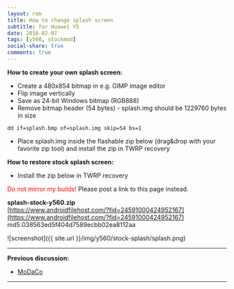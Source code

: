 ```yaml
---
layout: rom
title: How to change splash screen
subtitle: for Huawei Y5
date: 2016-02-07
tags: [y560, stockmod]
social-share: true
comments: true
---
```


**How to create your own splash screen:**

- Create a 480x854 bitmap in e.g. GIMP image editor
- Flip image vertically
- Save as 24-bit Windows bitmap (RGB888)
- Remove bitmap header (54 bytes) - splash.img should be 1229760 bytes in size

```
dd if=splash.bmp of=splash.img skip=54 bs=1
```

- Place splash.img inside the flashable zip below (drag&drop with your favorite zip tool) and install the zip in TWRP recovery

**How to restore stock splash screen:**

- Install the zip below in TWRP recovery

<span style="color:#FF0000;">Do not mirror my builds!</span> Please post a link to this page instead.

**splash-stock-y560.zip**  
[https://www.androidfilehost.com/?fid=24591000424952167](https://www.androidfilehost.com/?fid=24591000424952167)  
md5:038563ed5f404d7589ecbb02ea8112aa

![screenshot]({{ site.url }}/img/y560/stock-splash/splash.png)

----

**Previous discussion:**

- [MoDaCo](http://www.modaco.com/forums/topic/376914-how-to-change-splash-screen/)

----
